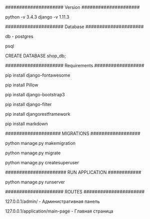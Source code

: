 ##################### Version #####################

python -v 3.4.3
django -v 1.11.3

##################### Database #####################

db - postgres

psql

CREATE DATABASE shop_db;

##################### Requirements ##################

pip install django-fontawesome

pip install Pillow

pip install django-bootstrap3

pip install django-filter

pip install djangorestframework

pip install markdown  

#################### MIGRATIONS ################## 

python manage.py makemigration

python manage.py migrate

python manage.py createsuperuser

###################### RUN APPLICATION ############

python manage.py runserver

##################### ROUTES ######################

127.0.0.1/admin/ - Административная панель

127.0.0.1/application/main-page - Главная страница



